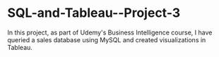 # SQL-and-Tableau--Project-3
In this project, as part of Udemy's Business Intelligence course, I have queried a sales database using MySQL and created visualizations in Tableau.
